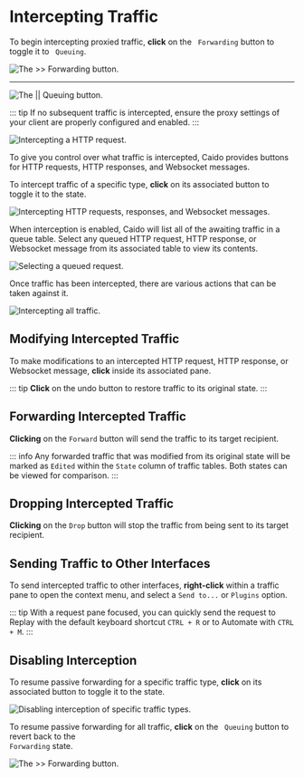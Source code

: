 # Intercepting Traffic

To begin intercepting proxied traffic, **click** on the <code><Icon icon="fas fa-angles-right" /> Forwarding</code> button to toggle it to <code><Icon icon="fas fa-pause" /> Queuing</code>.

<img alt="The >> Forwarding button." src="/_images/intercept_forwarding_button.png" center>

---

<img alt="The || Queuing button." src="/_images/intercept_queuing_button.png" center>

::: tip
If no subsequent traffic is intercepted, ensure the proxy settings of your client are properly configured and enabled.
:::

<img alt="Intercepting a HTTP request." src="/_images/intercept_request.png" center>

To give you control over what traffic is intercepted, Caido provides buttons for HTTP requests, HTTP responses, and Websocket messages.

To intercept traffic of a specific type, **click** on its associated button to toggle it to the <code><Icon icon="fas fa-pause" /></code> state.

<img alt="Intercepting HTTP requests, responses, and Websocket messages." src="/_images/intercept_queuing_state.png" center>

When interception is enabled, Caido will list all of the awaiting traffic in a queue table. Select any queued HTTP request, HTTP response, or Websocket message from its associated table to view its contents.

<img alt="Selecting a queued request." src="/_images/intercept_queue.png" center>

Once traffic has been intercepted, there are various actions that can be taken against it.

<img alt="Intercepting all traffic." src="/_images/intercept_all_traffic.png" center>

## Modifying Intercepted Traffic

To make modifications to an intercepted HTTP request, HTTP response, or Websocket message, **click** inside its associated pane.

::: tip
**Click** on the <code><Icon icon="fas fa-arrow-rotate-left" /></code> undo button to restore traffic to its original state.
:::

## Forwarding Intercepted Traffic

**Clicking** on the `Forward` button will send the traffic to its target recipient.

::: info
Any forwarded traffic that was modified from its original state will be marked as `Edited` within the `State` column of traffic tables. Both states can be viewed for comparison.
:::

## Dropping Intercepted Traffic

**Clicking** on the `Drop` button will stop the traffic from being sent to its target recipient.

## Sending Traffic to Other Interfaces

To send intercepted traffic to other interfaces, **right-click** within a traffic pane to open the context menu, and select a `Send to...` or `Plugins` option.

::: tip
With a request pane focused, you can quickly send the request to Replay with the default keyboard shortcut `CTRL + R` or to Automate with `CTRL + M`.
:::

## Disabling Interception

To resume passive forwarding for a specific traffic type, **click** on its associated button to toggle it to the <code><Icon icon="fas fa-angles-right" /></code> state.

<img alt="Disabling interception of specific traffic types." src="/_images/intercept_forwarding_state.png" center>

To resume passive forwarding for all traffic, **click** on the <code><Icon icon="fas fa-pause" /> Queuing</code> button to revert back to the <code><Icon icon="fas fa-angles-right" /> Forwarding</code> state.

<img alt="The >> Forwarding button." src="/_images/intercept_forwarding_button.png" center>

